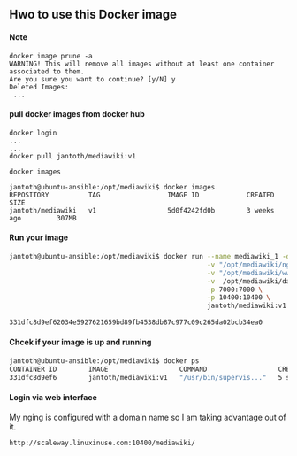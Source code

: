 
## Hwo to use this Docker image

#### Note
```
docker image prune -a
WARNING! This will remove all images without at least one container associated to them.
Are you sure you want to continue? [y/N] y
Deleted Images:
 ...
```

#### pull docker images from docker hub

```
docker login
...
...
docker pull jantoth/mediawiki:v1

docker images

jantoth@ubuntu-ansible:/opt/mediawiki$ docker images
REPOSITORY          TAG                 IMAGE ID            CREATED             SIZE
jantoth/mediawiki   v1                  5d0f4242fd0b        3 weeks ago         307MB

```

#### Run your image 

```bash
jantoth@ubuntu-ansible:/opt/mediawiki$ docker run --name mediawiki_1 -d \
                                                  -v "/opt/mediawiki/nginx":/etc/nginx:ro \
                                                  -v "/opt/mediawiki/www":/var/www:rw \
                                                  -v  /opt/mediawiki/data:/var/lib/nginx/data:rw  \
                                                  -p 7000:7000 \
                                                  -p 10400:10400 \ 
                                                  jantoth/mediawiki:v1
                                                  
331dfc8d9ef62034e5927621659bd89fb4538db87c977c09c265da02bcb34ea0
```

#### Chcek if your image is up and running


```bash
jantoth@ubuntu-ansible:/opt/mediawiki$ docker ps
CONTAINER ID        IMAGE                  COMMAND                  CREATED             STATUS              PORTS                                              NAMES
331dfc8d9ef6        jantoth/mediawiki:v1   "/usr/bin/supervis..."   5 seconds ago       Up 3 seconds        0.0.0.0:7000->7000/tcp, 0.0.0.0:10400->10400/tcp   mediawiki_1

```

#### Login via web interface

My nging is configured with a domain name so I am taking
advantage out of it.

```
http://scaleway.linuxinuse.com:10400/mediawiki/
```







